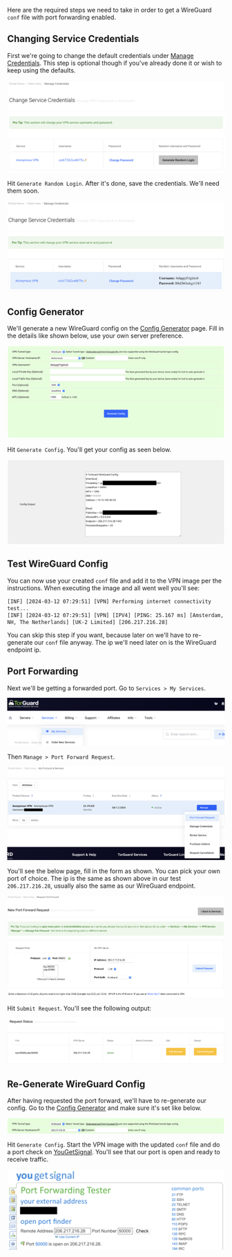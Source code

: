 Here are the required steps we need to take in order to get a WireGuard `conf` file with port forwarding enabled.

## Changing Service Credentials

First we're going to change the default credentials under [Manage Credentials](https://torguard.net/clientarea.php?action=changepw). This step is optional though if you've already done it or wish to keep using the defaults.

<img id="torguardImages" src="/img/torguard_credentials.png" alt="TorGuard Credentials">

Hit `Generate Random Login`. After it's done, save the credentials. We'll need them soon.

<img id="torguardImages" src="/img/torguard_credentials_generated.png" alt="TorGuard Credentials Generated">

## Config Generator

We'll generate a new WireGuard config on the [Config Generator](https://torguard.net/tgconf.php?action=vpn-openvpnconfig) page. Fill in the details like shown below, use your own server preference.

<img id="torguardImages" src="/img/torguard_config_generator.png" alt="TorGuard Config Generator">

Hit `Generate Config`. You'll get your config as seen below.

<img id="torguardImages" src="/img/torguard_config_generator_output.png" alt="TorGuard Config Generator Output">

## Test WireGuard Config

You can now use your created `conf` file and add it to the VPN image per the instructions. When executing the image and all went well you'll see:

```text
[INF] [2024-03-12 07:29:51] [VPN] Performing internet connectivity test...
[INF] [2024-03-12 07:29:51] [VPN] [IPV4] [PING: 25.167 ms] [Amsterdam, NH, The Netherlands] [UK-2 Limited] [206.217.216.28]
```

You can skip this step if you want, because later on we'll have to re-generate our `conf` file anyway. The ip we'll need later on is the WireGuard endpoint ip.

## Port Forwarding

Next we'll be getting a forwarded port. Go to `Services > My Services`.

<img id="torguardImages" src="/img/torguard_menu_item_services.png" alt="TorGuard Menu Item Services">

Then `Manage > Port Forward Request`.

<img id="torguardImages" src="/img/torguard_menu_item_port_forward.png" alt="TorGuard Menu Item Port Forward">

You'll see the below page, fill in the form as shown. You can pick your own port of choice. The ip is the same as shown above in our test `206.217.216.28`, usually also the same as our WireGuard endpoint.

<img id="torguardImages" src="/img/torguard_port_forward_request.png" alt="TorGuard Port Forward Request">

Hit `Submit Request`. You'll see the following output:

<img id="torguardImages" src="/img/torguard_port_request_status.png" alt="TorGuard Port Request Status">

## Re-Generate WireGuard Config

After having requested the port forward, we'll have to re-generate our config. Go to the [Config Generator](https://torguard.net/tgconf.php?action=vpn-openvpnconfig) and make sure it's set like below.

<img id="torguardImages" src="/img/torguard_config_generator_second.png" alt="TorGuard Config Generator Second">

Hit `Generate Config`. Start the VPN image with the updated `conf` file and do a port check on [YouGetSignal](https://www.yougetsignal.com/tools/open-ports). You'll see that our port is open and ready to receive traffic.

<img id="torguardImages" src="/img/torguard_yougetsignal.png" alt="TorGuard YouGetSignal">
